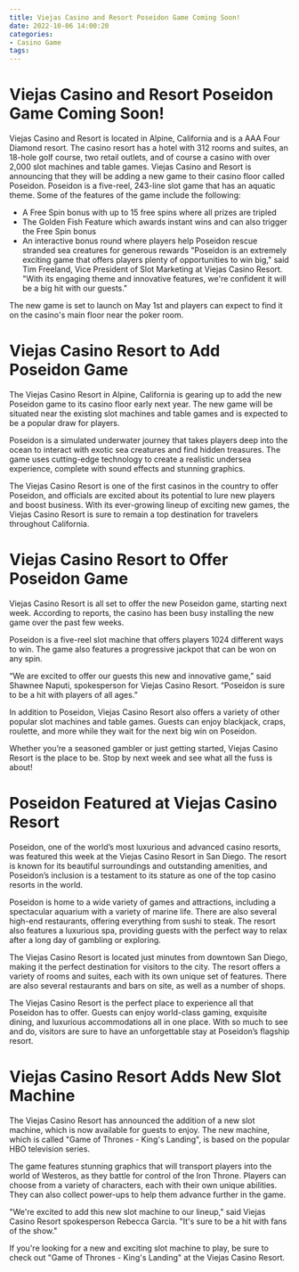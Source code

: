 ```yaml
---
title: Viejas Casino and Resort Poseidon Game Coming Soon!
date: 2022-10-06 14:00:20
categories:
- Casino Game
tags:
---
```



#  Viejas Casino and Resort Poseidon Game Coming Soon!

Viejas Casino and Resort is located in Alpine, California and is a AAA Four Diamond resort. The casino resort has a hotel with 312 rooms and suites, an 18-hole golf course, two retail outlets, and of course a casino with over 2,000 slot machines and table games. Viejas Casino and Resort is announcing that they will be adding a new game to their casino floor called Poseidon. Poseidon is a five-reel, 243-line slot game that has an aquatic theme. Some of the features of the game include the following: 

* A Free Spin bonus with up to 15 free spins where all prizes are tripled
* The Golden Fish Feature which awards instant wins and can also trigger the Free Spin bonus
* An interactive bonus round where players help Poseidon rescue stranded sea creatures for generous rewards
"Poseidon is an extremely exciting game that offers players plenty of opportunities to win big," said Tim Freeland, Vice President of Slot Marketing at Viejas Casino Resort. "With its engaging theme and innovative features, we're confident it will be a big hit with our guests."

The new game is set to launch on May 1st and players can expect to find it on the casino's main floor near the poker room.

#  Viejas Casino Resort to Add Poseidon Game

The Viejas Casino Resort in Alpine, California is gearing up to add the new Poseidon game to its casino floor early next year. The new game will be situated near the existing slot machines and table games and is expected to be a popular draw for players.

Poseidon is a simulated underwater journey that takes players deep into the ocean to interact with exotic sea creatures and find hidden treasures. The game uses cutting-edge technology to create a realistic undersea experience, complete with sound effects and stunning graphics.

The Viejas Casino Resort is one of the first casinos in the country to offer Poseidon, and officials are excited about its potential to lure new players and boost business. With its ever-growing lineup of exciting new games, the Viejas Casino Resort is sure to remain a top destination for travelers throughout California.

#  Viejas Casino Resort to Offer Poseidon Game

Viejas Casino Resort is all set to offer the new Poseidon game, starting next week. According to reports, the casino has been busy installing the new game over the past few weeks.

Poseidon is a five-reel slot machine that offers players 1024 different ways to win. The game also features a progressive jackpot that can be won on any spin.

“We are excited to offer our guests this new and innovative game,” said Shawnee Naputi, spokesperson for Viejas Casino Resort. “Poseidon is sure to be a hit with players of all ages.”

In addition to Poseidon, Viejas Casino Resort also offers a variety of other popular slot machines and table games. Guests can enjoy blackjack, craps, roulette, and more while they wait for the next big win on Poseidon.

Whether you’re a seasoned gambler or just getting started, Viejas Casino Resort is the place to be. Stop by next week and see what all the fuss is about!

#  Poseidon Featured at Viejas Casino Resort

Poseidon, one of the world’s most luxurious and advanced casino resorts, was featured this week at the Viejas Casino Resort in San Diego. The resort is known for its beautiful surroundings and outstanding amenities, and Poseidon’s inclusion is a testament to its stature as one of the top casino resorts in the world.

Poseidon is home to a wide variety of games and attractions, including a spectacular aquarium with a variety of marine life. There are also several high-end restaurants, offering everything from sushi to steak. The resort also features a luxurious spa, providing guests with the perfect way to relax after a long day of gambling or exploring.

The Viejas Casino Resort is located just minutes from downtown San Diego, making it the perfect destination for visitors to the city. The resort offers a variety of rooms and suites, each with its own unique set of features. There are also several restaurants and bars on site, as well as a number of shops.

The Viejas Casino Resort is the perfect place to experience all that Poseidon has to offer. Guests can enjoy world-class gaming, exquisite dining, and luxurious accommodations all in one place. With so much to see and do, visitors are sure to have an unforgettable stay at Poseidon’s flagship resort.

#  Viejas Casino Resort Adds New Slot Machine

The Viejas Casino Resort has announced the addition of a new slot machine, which is now available for guests to enjoy. The new machine, which is called "Game of Thrones - King's Landing", is based on the popular HBO television series.

The game features stunning graphics that will transport players into the world of Westeros, as they battle for control of the Iron Throne. Players can choose from a variety of characters, each with their own unique abilities. They can also collect power-ups to help them advance further in the game.

"We're excited to add this new slot machine to our lineup," said Viejas Casino Resort spokesperson Rebecca Garcia. "It's sure to be a hit with fans of the show."

If you're looking for a new and exciting slot machine to play, be sure to check out "Game of Thrones - King's Landing" at the Viejas Casino Resort.